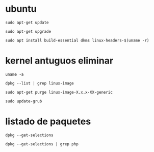 # ubuntu

`sudo apt-get update`
 
`sudo apt-get upgrade`

`sudo apt install build-essential dkms linux-headers-$(uname -r)`

# kernel antuguos eliminar

`uname -a`

`dpkg --list | grep linux-image`

`sudo apt-get purge linux-image-X.x.x-XX-generic`

`sudo update-grub`



# listado de paquetes

`dpkg --get-selections`

`dpkg --get-selections | grep php`
